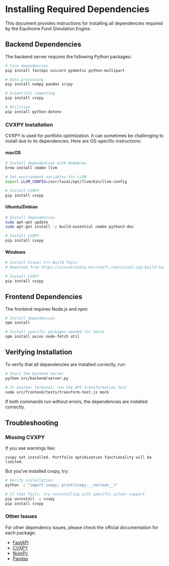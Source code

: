 # Installing Required Dependencies

This document provides instructions for installing all dependencies required by the Equihome Fund Simulation Engine.

## Backend Dependencies

The backend server requires the following Python packages:

```bash
# Core dependencies
pip install fastapi uvicorn pydantic python-multipart

# Data processing
pip install numpy pandas scipy

# Scientific computing
pip install cvxpy

# Utilities
pip install python-dotenv
```

### CVXPY Installation

CVXPY is used for portfolio optimization. It can sometimes be challenging to install due to its dependencies. Here are OS-specific instructions:

#### macOS

```bash
# Install dependencies with Homebrew
brew install cmake llvm

# Set environment variables for LLVM
export LLVM_CONFIG=/usr/local/opt/llvm/bin/llvm-config

# Install CVXPY
pip install cvxpy
```

#### Ubuntu/Debian

```bash
# Install dependencies
sudo apt-get update
sudo apt-get install -y build-essential cmake python3-dev

# Install CVXPY
pip install cvxpy
```

#### Windows

```bash
# Install Visual C++ Build Tools
# Download from https://visualstudio.microsoft.com/visual-cpp-build-tools/

# Install CVXPY
pip install cvxpy
```

## Frontend Dependencies

The frontend requires Node.js and npm:

```bash
# Install dependencies
npm install

# Install specific packages needed for tests
npm install axios node-fetch util
```

## Verifying Installation

To verify that all dependencies are installed correctly, run:

```bash
# Start the backend server
python src/backend/server.py

# In another terminal, run the API transformation test
node src/frontend/tests/transform-test.js mock
```

If both commands run without errors, the dependencies are installed correctly.

## Troubleshooting

### Missing CVXPY

If you see warnings like:

```
cvxpy not installed. Portfolio optimization functionality will be limited.
```

But you've installed cvxpy, try:

```bash
# Verify installation
python -c "import cvxpy; print(cvxpy.__version__)"

# If that fails, try reinstalling with specific solver support
pip uninstall -y cvxpy
pip install cvxpy
```

### Other Issues

For other dependency issues, please check the official documentation for each package:

- [FastAPI](https://fastapi.tiangolo.com/)
- [CVXPY](https://www.cvxpy.org/install/index.html)
- [NumPy](https://numpy.org/install/)
- [Pandas](https://pandas.pydata.org/pandas-docs/stable/getting_started/install.html) 